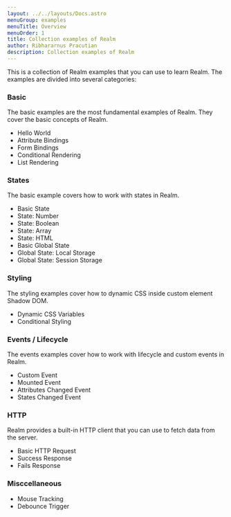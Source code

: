```yaml
---
layout: ../../layouts/Docs.astro
menuGroup: examples
menuTitle: Overview
menuOrder: 1
title: Collection examples of Realm
author: Ribhararnus Pracutian
description: Collection examples of Realm
---
```


This is a collection of Realm examples that you can use to learn Realm. The examples are divided into several categories:

<custom-element name="column-layout">
  <template>
    <style>
      :host {
        display: flex;
        gap: 2vh;
        flex-direction: column;
      }
      ::slotted(div) {
        width: 100%;
      }
      @media screen and (min-width: 1024px) {
        :host {
          flex-direction: row;
          gap: 10vw;
        }
        ::slotted(div) {
          flex: 1;
          width: 50%;
        }
      }
    </style>
    <slot name="left"></slot>
    <slot name="right"></slot>
  </template>
</custom-element>

<column-layout>
  <div slot="left">
    <h3>Basic</h3>
    The basic examples are the most fundamental examples of Realm. They cover the basic concepts of Realm.
    <ul>
      <li><anchor-link href="/examples/basics/hello-world">Hello World</anchor-link></li>
      <li><anchor-link href="/examples/basics/attribute-bindings">Attribute Bindings</anchor-link></li>
      <li><anchor-link href="/examples/basics/form-bindings">Form Bindings</anchor-link></li>
      <li><anchor-link href="/examples/basics/conditional-rendering">Conditional Rendering</anchor-link></li>
      <li><anchor-link href="/examples/basics/list-rendering">List Rendering</anchor-link></li>
    </ul>
  </div>

  <div slot="right">
    <h3>States</h3>
    The basic example covers how to work with states in Realm.
    <ul>
      <li><anchor-link href="/examples/states/basic-state">Basic State</anchor-link></li>
      <li><anchor-link href="/examples/states/state-number">State: Number</anchor-link></li>
      <li><anchor-link href="/examples/states/state-boolean">State: Boolean</anchor-link></li>
      <li><anchor-link href="/examples/states/state-array">State: Array</anchor-link></li>
      <li><anchor-link href="/examples/states/state-html">State: HTML</anchor-link></li>
      <li><anchor-link href="/examples/states/basic-global-state">Basic Global State</anchor-link></li>
      <li><anchor-link href="/examples/states/global-state-localstorage">Global State: Local Storage</anchor-link></li>
      <li><anchor-link href="/examples/states/global-state-sessionstorage">Global State: Session Storage</anchor-link></li>
    </ul>
  </div>
</column-layout>

<column-layout>
  <div slot="left">
    <h3>Styling</h3>
    The styling examples cover how to dynamic CSS inside custom element Shadow DOM.
    <ul>
      <li><anchor-link href="/examples/styling/dynamic-css-vars">Dynamic CSS Variables</anchor-link></li>
      <li><anchor-link href="/examples/styling/css-conditional-styling">Conditional Styling</anchor-link></li>
    </ul>
  </div>
  <div slot="right">
    <h3>Events / Lifecycle</h3>
    The events examples cover how to work with lifecycle and custom events in Realm.
    <ul>
      <li><anchor-link href="/examples/events/custom-event">Custom Event</anchor-link></li>
      <li><anchor-link href="/examples/events/mounted-event">Mounted Event</anchor-link></li>
      <li><anchor-link href="/examples/events/attr-changed-event">Attributes Changed Event</anchor-link></li>
      <li><anchor-link href="/examples/events/states-changed-event">States Changed Event</anchor-link></li>
    </ul>
  </div>
</column-layout>

<column-layout>
  <div slot="left">
    <h3>HTTP</h3>
    Realm provides a built-in HTTP client that you can use to fetch data from the server.
    <ul>
      <li><anchor-link href="/examples/http/basic-http">Basic HTTP Request</anchor-link></li>
      <li><anchor-link href="/examples/http/success-response">Success Response</anchor-link></li>
      <li><anchor-link href="/examples/http/fails-response">Fails Response</anchor-link></li>
    </ul>
  </div>
  <div slot="right">
    <h3>Misccellaneous</h3>
    <ul>
      <li><anchor-link href="/examples/misc/mouse-tracking">Mouse Tracking</anchor-link></li>
      <li><anchor-link href="/examples/misc/debounce-trigger">Debounce Trigger</anchor-link></li>
    </ul>
  </div>
</column-layout>
